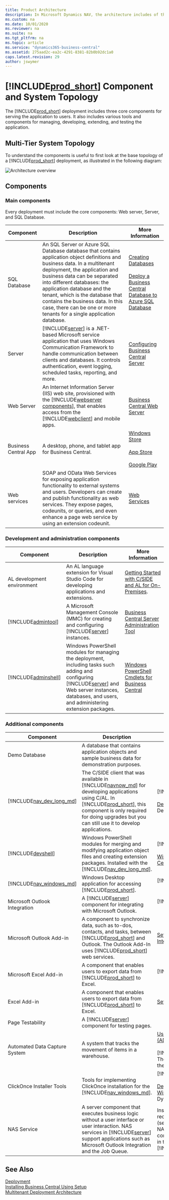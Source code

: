 ```yaml
---
title: Product Architecture
description: In Microsoft Dynamics NAV, the architecture includes of three core components, and various additional tools and components.
ms.custom: na
ms.date: 10/01/2020
ms.reviewer: na
ms.suite: na
ms.tgt_pltfrm: na
ms.topic: article
ms.service: "dynamics365-business-central"
ms.assetid: 275aad2c-ea2c-4291-8381-82b0b92dc1a0
caps.latest.revision: 29
author: jswymer
---
```

# [!INCLUDE[prod_short](../developer/includes/prod_short.md)] Component and System Topology

The [!INCLUDE[prod_short](../developer/includes/prod_short.md)] deployment includes three core components for serving the application to users. It also includes various tools and components for managing, developing, extending, and testing the application.

## Multi-Tier System Topology
 
To understand the components is useful to first look at the base topology of a [!INCLUDE[prod_short](../developer/includes/prod_short.md)] deployment, as illustrated in the following diagram:

![Architecture overview](../media/architecture-overview.png "Architecture overview")  

## Components

### Main components

Every deployment must include the core components: Web server, Server, and SQL Database. 

|Component|Description| More Information  |
|---------|-----------|---|
|SQL Database|An SQL Server or Azure SQL Database database that contains application object definitions and business data. In a multitenant deployment, the application and business data can be separated into different databases: the application database and the tenant, which is the database that contains the business data. In this case, there can be one or more tenants for a single application database.| [Creating Databases](../cside/cside-create-databases.md)<br /><br />[Deploy a Business Central Database to Azure SQL Database](deploy-database-azure-sql-database.md)|
|Server|[!INCLUDE[server](../developer/includes/server.md)] is a .NET-based Microsoft service application that uses Windows Communication Framework to handle communication between clients and databases. It controls authentication, event logging, scheduled tasks, reporting, and more.|[Configuring Business Central Server](../administration/configure-server-instance.md)|
|Web Server|An Internet Information Server (IIS) web site, provisioned with the [!INCLUDE[webserver components](../developer/includes/webservercomponents.md)], that enables access from the [!INCLUDE[webclient](../developer/includes/webclient.md)] and mobile apps.| [Business Central Web Server](web-server-overview.md)|
|Business Central App|A desktop, phone, and tablet app for Business Central.|[Windows Store](https://go.microsoft.com/fwlink/?LinkId=734848)<br /><br />[App Store](https://go.microsoft.com/fwlink/?LinkId=734847)<br /><br />[Google Play](https://go.microsoft.com/fwlink/?LinkId=734849)|
|Web services|SOAP and OData Web Services for exposing application functionality to external systems and users. Developers can create and publish functionality as web services. They expose pages, codeunits, or queries, and even enhance a page web service by using an extension codeunit.|[Web Services](../webservices/web-services.md)|

### Development and administration components

|Component|Description| More Information   |
|---------|-----------|---|
|AL development environment|An AL language extension for Visual Studio Code for developing applications and extensions. |[Getting Started with C/SIDE and AL for On-Premises](../developer/devenv-get-started-al-for-onprem.md).|
|[!INCLUDE[admintool](../developer/includes/admintool.md)]|A Microsoft Management Console (MMC) for creating and configuring [!INCLUDE[server](../developer/includes/server.md)] instances.|[Business Central Server Administration Tool](../administration/administration-tool.md)|
|[!INCLUDE[adminshell](../developer/includes/adminshell.md)]|Windows PowerShell modules for managing the deployment, including tasks such adding and configuring [!INCLUDE[server](../developer/includes/server.md)] and Web server instances, databases, and users, and administering extension packages.|[Windows PowerShell Cmdlets for Business Central](/powershell/business-central/overview)|


### Additional components

|Component|Description| More Information  |
|---------|-----------|---|
|Demo Database|A database that contains application objects and sample business data for demonstration purposes.||
|[!INCLUDE[nav_dev_long_md](../developer/includes/nav_dev_long_md.md)]|The C/SIDE client that was available in [!INCLUDE[navnow_md](../developer/includes/navnow_md.md)] for developing applications using C/AL. In [!INCLUDE[prod_short](../developer/includes/prod_short.md)], this component is only required for doing upgrades but you can still use it to develop applications.|[!INCLUDE[2019_releasewave2_deprecated](../includes/2019_releasewave2_deprecated.md)]<br /><br />[Development in C/AL](/dynamics-nav/development) in the Dynamics NAV Developer and IT Pro Help.|
|[!INCLUDE[devshell](../developer/includes/devshell.md)]|Windows PowerShell modules for merging and modifying application object files and creating extension packages. Installed with the [!INCLUDE[nav_dev_long_md](../developer/includes/nav_dev_long_md.md)].|[!INCLUDE[2019_releasewave2_deprecated](../includes/2019_releasewave2_deprecated.md)]<br /><br />[Windows PowerShell Cmdlets for Business Central](/powershell/business-central/overview)|
|[!INCLUDE[nav_windows_md](../developer/includes/nav_windows_md.md)]|Windows Desktop application for accessing [!INCLUDE[prod_short](../developer/includes/prod_short.md)].|[!INCLUDE[2019_releasewave2_deprecated](../includes/2019_releasewave2_deprecated.md)]<br /><br />|
|Microsoft Outlook Integration|A [!INCLUDE[server](../developer/includes/server.md)] component for integrating with Microsoft Outlook.|[!INCLUDE[2019_releasewave2_deprecated](../includes/2019_releasewave2_deprecated.md)]<br /><br />|
|Microsoft Outlook Add-in| A component to synchronize data, such as to-dos, contacts, and tasks, between [!INCLUDE[prod_short](../developer/includes/prod_short.md)] and Outlook. The Outlook Add-In uses [!INCLUDE[prod_short](../developer/includes/prod_short.md)] web services.|[Setting Up the Office Add-ins for Outlook Integration](../administration/Setting-up-Office-Add-Ins-Outlook-Inbox.md)|
|Microsoft Excel Add-in|A component that enables users to export data from [!INCLUDE[prod_short](../developer/includes/prod_short.md)] to Excel.|[!INCLUDE[2019_releasewave2_deprecated](../includes/2019_releasewave2_deprecated.md)]<br /><br />|
|Excel Add-in|A component that enables users to export data from [!INCLUDE[prod_short](../developer/includes/prod_short.md)] to Excel.|[Setting up the Excel Add-In](../administration/configuring-excel-addin.md)|
|Page Testability|A [!INCLUDE[server](../developer/includes/server.md)] component for testing pages.||
|Automated Data Capture System|A system that tracks the movement of items in a warehouse.|[Use Automated Data Capture Systems (ADCS](/dynamics365/business-central/warehouse-use-automated-data-capture-systems-adcs)<br /><br />[!INCLUDE[2020_releasewave1_deprecated](../includes/2020_releasewave1_deprecated.md)]. The VT100 Plug-in is no longer included on the product installation media.|
|ClickOnce Installer Tools|Tools for implementing ClickOnce installation for the [!INCLUDE[nav_windows_md](../developer/includes/nav_windows_md.md)].|[!INCLUDE[2019_releasewave2_deprecated](../includes/2019_releasewave2_deprecated.md)]<br /><br />[Deploying Microsoft Dynamics NAV Windows client Using ClickOnce](/dynamics-nav/deploying-microsoft-dynamics-nav-using-clickonce) in the Dynamics NAV Developer and IT Pro Help.|
|NAS Service|A server component that executes business logic without a user interface or user interaction. NAS services in [!INCLUDE[server](../developer/includes/server.md)] support applications such as Microsoft Outlook Integration and the Job Queue.| Instead of using NAS services, we recommend that you use the Task Scheduler (see [Task Scheduler](../developer/devenv-task-scheduler.md). If you decide to use NAS, and want to read more about its configuration, see [Configuring NAS Services](/dynamics-nav/configuring-nas-services) in the Dev and IT Pro Help for [!INCLUDE[nav2018_md](../developer/includes/nav2018_md.md)].|

## See Also

[Deployment](Deployment.md)  
[Installing Business Central Using Setup](install-using-setup.md)  
[Multitenant Deployment Architecture](Multitenant-Deployment-Architecture.md)  
